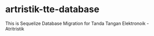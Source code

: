 # artristik-tte-database
This is Sequelize Database Migration for Tanda Tangan Elektronoik - Atritristik
